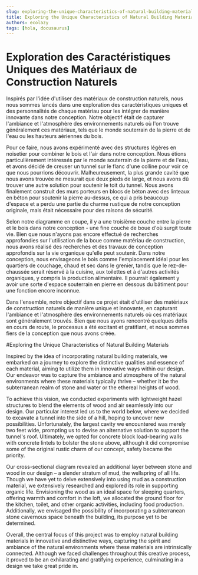 ```yaml
---
slug: exploring-the-unique-characteristics-of-natural-building-materials
title: Exploring the Unique Characteristics of Natural Building Materials
authors: ecolazy
tags: [hola, docusaurus]
---
```


# Exploration des Caractéristiques Uniques des Matériaux de Construction Naturels

Inspirés par l'idée d'utiliser des matériaux de construction naturels, nous nous sommes lancés dans une exploration des caractéristiques uniques et des personnalités de chaque matériau pour les intégrer de manière innovante dans notre conception. Notre objectif était de capturer l'ambiance et l'atmosphère des environnements naturels où l'on trouve généralement ces matériaux, tels que le monde souterrain de la pierre et de l'eau ou les hauteurs aériennes du bois.

Pour ce faire, nous avons expérimenté avec des structures légères en noisetier pour combiner le bois et l'air dans notre conception. Nous étions particulièrement intéressés par le monde souterrain de la pierre et de l'eau, et avons décidé de creuser un tunnel sur le flanc d'une colline pour voir ce que nous pourrions découvrir. Malheureusement, la plus grande cavité que nous avons trouvée ne mesurait que deux pieds de large, et nous avons dû trouver une autre solution pour soutenir le toit du tunnel. Nous avons finalement construit des murs porteurs en blocs de béton avec des linteaux en béton pour soutenir la pierre au-dessus, ce qui a pris beaucoup d'espace et a perdu une partie du charme rustique de notre conception originale, mais était nécessaire pour des raisons de sécurité.

Selon notre diagramme en coupe, il y a une troisième couche entre la pierre et le bois dans notre conception - une fine couche de boue d'où surgit toute vie. Bien que nous n'ayons pas encore effectué de recherches approfondies sur l'utilisation de la boue comme matériau de construction, nous avons réalisé des recherches et des travaux de conception approfondis sur la vie organique qu'elle peut soutenir. Dans notre conception, nous envisageons le bois comme l'emplacement idéal pour les quartiers de couchage, chaud et sec dans le grenier, tandis que le rez-de-chaussée serait réservé à la cuisine, aux toilettes et à d'autres activités organiques, y compris la production alimentaire. Il pourrait également y avoir une sorte d'espace souterrain en pierre en dessous du bâtiment pour une fonction encore inconnue.

Dans l'ensemble, notre objectif dans ce projet était d'utiliser des matériaux de construction naturels de manière unique et innovante, en capturant l'ambiance et l'atmosphère des environnements naturels où ces matériaux sont généralement trouvés. Bien que nous ayons rencontré quelques défis en cours de route, le processus a été excitant et gratifiant, et nous sommes fiers de la conception que nous avons créée.

#Exploring the Unique Characteristics of Natural Building Materials

Inspired by the idea of incorporating natural building materials, we embarked on a journey to explore the distinctive qualities and essence of each material, aiming to utilize them in innovative ways within our design. Our endeavor was to capture the ambiance and atmosphere of the natural environments where these materials typically thrive – whether it be the subterranean realm of stone and water or the ethereal heights of wood.

To achieve this vision, we conducted experiments with lightweight hazel structures to blend the elements of wood and air seamlessly into our design. Our particular interest led us to the world below, where we decided to excavate a tunnel into the side of a hill, hoping to uncover new possibilities. Unfortunately, the largest cavity we encountered was merely two feet wide, prompting us to devise an alternative solution to support the tunnel's roof. Ultimately, we opted for concrete block load-bearing walls with concrete lintels to bolster the stone above, although it did compromise some of the original rustic charm of our concept, safety became the priority.

Our cross-sectional diagram revealed an additional layer between stone and wood in our design – a slender stratum of mud, the wellspring of all life. Though we have yet to delve extensively into using mud as a construction material, we extensively researched and explored its role in supporting organic life. Envisioning the wood as an ideal space for sleeping quarters, offering warmth and comfort in the loft, we allocated the ground floor for the kitchen, toilet, and other organic activities, including food production. Additionally, we envisaged the possibility of incorporating a subterranean stone cavernous space beneath the building, its purpose yet to be determined.

Overall, the central focus of this project was to employ natural building materials in innovative and distinctive ways, capturing the spirit and ambiance of the natural environments where these materials are intrinsically connected. Although we faced challenges throughout this creative process, it proved to be an exhilarating and gratifying experience, culminating in a design we take great pride in.




